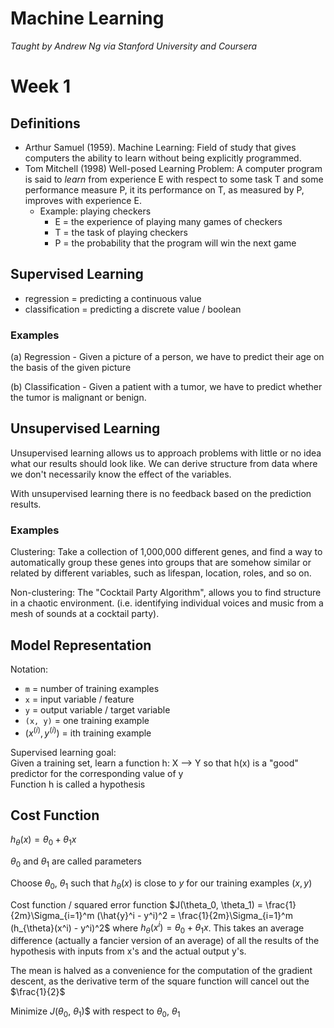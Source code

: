 # Machine Learning

*Taught by Andrew Ng via Stanford University and Coursera*

# Week 1

## Definitions

- Arthur Samuel (1959). Machine Learning: Field of study that gives computers the ability to learn without being explicitly programmed.
- Tom Mitchell (1998) Well-posed Learning Problem: A computer program is said to *learn* from experience E with respect to some task T and some performance measure P, it its performance on T, as measured by P, improves with experience E.
  - Example: playing checkers
    - E = the experience of playing many games of checkers
    - T = the task of playing checkers
    - P = the probability that the program will win the next game

## Supervised Learning

- regression = predicting a continuous value
- classification = predicting a discrete value / boolean

### Examples

(a) Regression - Given a picture of a person, we have to predict their age on the basis of the given picture

(b) Classification - Given a patient with a tumor, we have to predict whether the tumor is malignant or benign.

## Unsupervised Learning

Unsupervised learning allows us to approach problems with little or no idea what our results should look like. We can derive structure from data where we don't necessarily know the effect of the variables.

With unsupervised learning there is no feedback based on the prediction results.

### Examples

Clustering: Take a collection of 1,000,000 different genes, and find a way to automatically group these genes into groups that are somehow similar or related by different variables, such as lifespan, location, roles, and so on.

Non-clustering: The "Cocktail Party Algorithm", allows you to find structure in a chaotic environment. (i.e. identifying individual voices and music from a mesh of sounds at a cocktail party).

## Model Representation

Notation:

- `m` = number of training examples
- `x` = input variable / feature
- `y` = output variable / target variable
- `(x, y)` = one training example
- $(x^{(i)}, y^{(i)})$ = ith training example

Supervised learning goal:  
Given a training set, learn a function h: X --> Y so that h(x) is a "good" predictor for the corresponding value of y  
Function h is called a hypothesis

## Cost Function

$h_{\theta}(x) = \theta_0 + \theta_1x$

$\theta_0$ and $\theta_1$ are called parameters

Choose $\theta_0$, $\theta_1$ such that $h_{\theta}(x)$ is close to $y$ for our training examples $(x,y)$  

Cost function / squared error function $J(\theta_0, \theta_1) = \frac{1}{2m}\Sigma_{i=1}^m (\hat{y}^i - y^i)^2 = \frac{1}{2m}\Sigma_{i=1}^m (h_{\theta}(x^i) - y^i)^2$ where $h_{\theta}(x^i) = \theta_0 + \theta_1x$. This takes an average difference (actually a fancier version of an average) of all the results of the hypothesis with inputs from x's and the actual output y's.

The mean is halved as a convenience for the computation of the gradient descent, as the derivative term of the square function will cancel out the $\frac{1}{2}$

Minimize $J(\theta_0$, $\theta_1$)$  with respect to $\theta_0$, $\theta_1$
